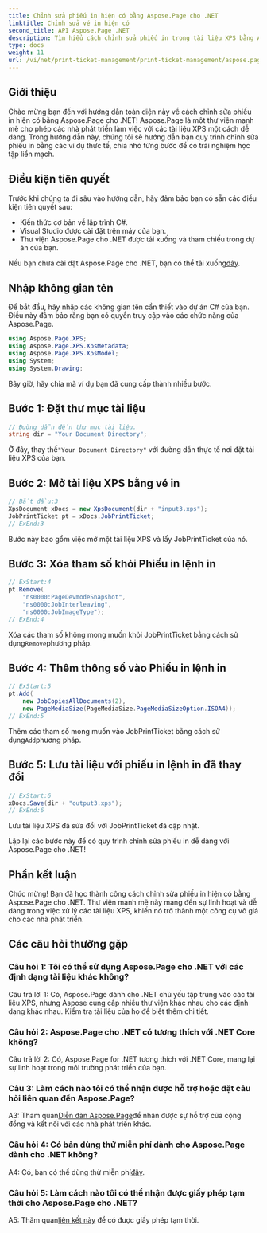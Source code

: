 ```yaml
---
title: Chỉnh sửa phiếu in hiện có bằng Aspose.Page cho .NET
linktitle: Chỉnh sửa vé in hiện có
second_title: API Aspose.Page .NET
description: Tìm hiểu cách chỉnh sửa phiếu in trong tài liệu XPS bằng Aspose.Page cho .NET. Hướng dẫn từng bước dành cho nhà phát triển. Tăng cường kiểm soát in tài liệu một cách dễ dàng.
type: docs
weight: 11
url: /vi/net/print-ticket-management/print-ticket-management/aspose.page/
---
```

## Giới thiệu

Chào mừng bạn đến với hướng dẫn toàn diện này về cách chỉnh sửa phiếu in hiện có bằng Aspose.Page cho .NET! Aspose.Page là một thư viện mạnh mẽ cho phép các nhà phát triển làm việc với các tài liệu XPS một cách dễ dàng. Trong hướng dẫn này, chúng tôi sẽ hướng dẫn bạn quy trình chỉnh sửa phiếu in bằng các ví dụ thực tế, chia nhỏ từng bước để có trải nghiệm học tập liền mạch.

## Điều kiện tiên quyết

Trước khi chúng ta đi sâu vào hướng dẫn, hãy đảm bảo bạn có sẵn các điều kiện tiên quyết sau:

- Kiến thức cơ bản về lập trình C#.
- Visual Studio được cài đặt trên máy của bạn.
- Thư viện Aspose.Page cho .NET được tải xuống và tham chiếu trong dự án của bạn.

 Nếu bạn chưa cài đặt Aspose.Page cho .NET, bạn có thể tải xuống[đây](https://releases.aspose.com/page/net/).

## Nhập không gian tên

Để bắt đầu, hãy nhập các không gian tên cần thiết vào dự án C# của bạn. Điều này đảm bảo rằng bạn có quyền truy cập vào các chức năng của Aspose.Page.

```csharp
using Aspose.Page.XPS;
using Aspose.Page.XPS.XpsMetadata;
using Aspose.Page.XPS.XpsModel;
using System;
using System.Drawing;
```

Bây giờ, hãy chia mã ví dụ bạn đã cung cấp thành nhiều bước.

## Bước 1: Đặt thư mục tài liệu

```csharp
// Đường dẫn đến thư mục tài liệu.
string dir = "Your Document Directory";
```

 Ở đây, thay thế`"Your Document Directory"` với đường dẫn thực tế nơi đặt tài liệu XPS của bạn.

## Bước 2: Mở tài liệu XPS bằng vé in

```csharp
// Bắt đầu:3
XpsDocument xDocs = new XpsDocument(dir + "input3.xps");
JobPrintTicket pt = xDocs.JobPrintTicket;
// ExEnd:3
```

Bước này bao gồm việc mở một tài liệu XPS và lấy JobPrintTicket của nó.

## Bước 3: Xóa tham số khỏi Phiếu in lệnh in

```csharp
// ExStart:4
pt.Remove(
	"ns0000:PageDevmodeSnapshot",
	"ns0000:JobInterleaving",
	"ns0000:JobImageType");
// ExEnd:4
```

 Xóa các tham số không mong muốn khỏi JobPrintTicket bằng cách sử dụng`Remove`phương pháp.

## Bước 4: Thêm thông số vào Phiếu in lệnh in

```csharp
// ExStart:5
pt.Add(
	new JobCopiesAllDocuments(2),
	new PageMediaSize(PageMediaSize.PageMediaSizeOption.ISOA4));
// ExEnd:5
```

 Thêm các tham số mong muốn vào JobPrintTicket bằng cách sử dụng`Add`phương pháp.

## Bước 5: Lưu tài liệu với phiếu in lệnh in đã thay đổi

```csharp
// ExStart:6
xDocs.Save(dir + "output3.xps");
// ExEnd:6
```

Lưu tài liệu XPS đã sửa đổi với JobPrintTicket đã cập nhật.

Lặp lại các bước này để có quy trình chỉnh sửa phiếu in dễ dàng với Aspose.Page cho .NET!

## Phần kết luận

Chúc mừng! Bạn đã học thành công cách chỉnh sửa phiếu in hiện có bằng Aspose.Page cho .NET. Thư viện mạnh mẽ này mang đến sự linh hoạt và dễ dàng trong việc xử lý các tài liệu XPS, khiến nó trở thành một công cụ vô giá cho các nhà phát triển.

## Các câu hỏi thường gặp

### Câu hỏi 1: Tôi có thể sử dụng Aspose.Page cho .NET với các định dạng tài liệu khác không?

Câu trả lời 1: Có, Aspose.Page dành cho .NET chủ yếu tập trung vào các tài liệu XPS, nhưng Aspose cung cấp nhiều thư viện khác nhau cho các định dạng khác nhau. Kiểm tra tài liệu của họ để biết thêm chi tiết.

### Câu hỏi 2: Aspose.Page cho .NET có tương thích với .NET Core không?

Câu trả lời 2: Có, Aspose.Page for .NET tương thích với .NET Core, mang lại sự linh hoạt trong môi trường phát triển của bạn.

### Câu 3: Làm cách nào tôi có thể nhận được hỗ trợ hoặc đặt câu hỏi liên quan đến Aspose.Page?

 A3: Tham quan[Diễn đàn Aspose.Page](https://forum.aspose.com/c/page/39)để nhận được sự hỗ trợ của cộng đồng và kết nối với các nhà phát triển khác.

### Câu hỏi 4: Có bản dùng thử miễn phí dành cho Aspose.Page dành cho .NET không?

 A4: Có, bạn có thể dùng thử miễn phí[đây](https://releases.aspose.com/).

### Câu hỏi 5: Làm cách nào tôi có thể nhận được giấy phép tạm thời cho Aspose.Page cho .NET?

 A5: Thăm quan[liên kết này](https://purchase.aspose.com/temporary-license/) để có được giấy phép tạm thời.